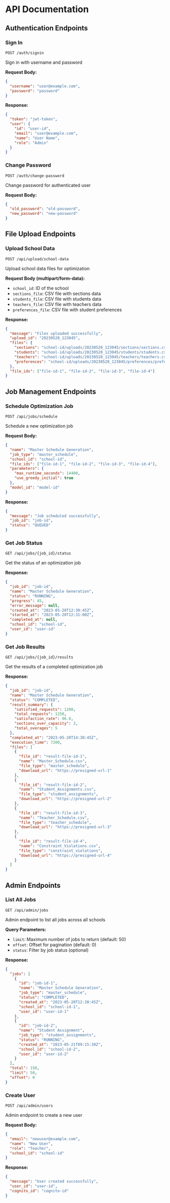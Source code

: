# API Documentation

## Authentication Endpoints

### Sign In
```
POST /auth/signin
```
Sign in with username and password

**Request Body:**
```json
{
  "username": "user@example.com",
  "password": "password"
}
```

**Response:**
```json
{
  "token": "jwt-token",
  "user": {
    "id": "user-id",
    "email": "user@example.com",
    "name": "User Name",
    "role": "Admin"
  }
}
```

### Change Password
```
POST /auth/change-password
```
Change password for authenticated user

**Request Body:**
```json
{
  "old_password": "old-password",
  "new_password": "new-password"
}
```

## File Upload Endpoints

### Upload School Data
```
POST /api/upload/school-data
```
Upload school data files for optimization

**Request Body (multipart/form-data):**
- `school_id`: ID of the school
- `sections_file`: CSV file with sections data
- `students_file`: CSV file with students data
- `teachers_file`: CSV file with teachers data
- `preferences_file`: CSV file with student preferences

**Response:**
```json
{
  "message": "Files uploaded successfully",
  "upload_id": "20230520_123045",
  "files": {
    "sections": "school-id/uploads/20230520_123045/sections/sections.csv",
    "students": "school-id/uploads/20230520_123045/students/students.csv",
    "teachers": "school-id/uploads/20230520_123045/teachers/teachers.csv",
    "preferences": "school-id/uploads/20230520_123045/preferences/preferences.csv"
  },
  "file_ids": ["file-id-1", "file-id-2", "file-id-3", "file-id-4"]
}
```

## Job Management Endpoints

### Schedule Optimization Job
```
POST /api/jobs/schedule
```
Schedule a new optimization job

**Request Body:**
```json
{
  "name": "Master Schedule Generation",
  "job_type": "master_schedule",
  "school_id": "school-id",
  "file_ids": ["file-id-1", "file-id-2", "file-id-3", "file-id-4"],
  "parameters": {
    "max_runtime_seconds": 14400,
    "use_greedy_initial": true
  },
  "model_id": "model-id"
}
```

**Response:**
```json
{
  "message": "Job scheduled successfully",
  "job_id": "job-id",
  "status": "QUEUED"
}
```

### Get Job Status
```
GET /api/jobs/{job_id}/status
```
Get the status of an optimization job

**Response:**
```json
{
  "job_id": "job-id",
  "name": "Master Schedule Generation",
  "status": "RUNNING",
  "progress": 45,
  "error_message": null,
  "created_at": "2023-05-20T12:30:45Z",
  "started_at": "2023-05-20T12:31:00Z",
  "completed_at": null,
  "school_id": "school-id",
  "user_id": "user-id"
}
```

### Get Job Results
```
GET /api/jobs/{job_id}/results
```
Get the results of a completed optimization job

**Response:**
```json
{
  "job_id": "job-id",
  "name": "Master Schedule Generation",
  "status": "COMPLETED",
  "result_summary": {
    "satisfied_requests": 1200,
    "total_requests": 1250,
    "satisfaction_rate": 96.0,
    "sections_over_capacity": 3,
    "total_overages": 5
  },
  "completed_at": "2023-05-20T14:30:45Z",
  "execution_time": 7200,
  "files": [
    {
      "file_id": "result-file-id-1",
      "name": "Master_Schedule.csv",
      "file_type": "master_schedule",
      "download_url": "https://presigned-url-1"
    },
    {
      "file_id": "result-file-id-2",
      "name": "Student_Assignments.csv",
      "file_type": "student_assignments",
      "download_url": "https://presigned-url-2"
    },
    {
      "file_id": "result-file-id-3",
      "name": "Teacher_Schedule.csv",
      "file_type": "teacher_schedule",
      "download_url": "https://presigned-url-3"
    },
    {
      "file_id": "result-file-id-4",
      "name": "Constraint_Violations.csv",
      "file_type": "constraint_violations",
      "download_url": "https://presigned-url-4"
    }
  ]
}
```

## Admin Endpoints

### List All Jobs
```
GET /api/admin/jobs
```
Admin endpoint to list all jobs across all schools

**Query Parameters:**
- `limit`: Maximum number of jobs to return (default: 50)
- `offset`: Offset for pagination (default: 0)
- `status`: Filter by job status (optional)

**Response:**
```json
{
  "jobs": [
    {
      "id": "job-id-1",
      "name": "Master Schedule Generation",
      "job_type": "master_schedule",
      "status": "COMPLETED",
      "created_at": "2023-05-20T12:30:45Z",
      "school_id": "school-id-1",
      "user_id": "user-id-1"
    },
    {
      "id": "job-id-2",
      "name": "Student Assignment",
      "job_type": "student_assignments",
      "status": "RUNNING",
      "created_at": "2023-05-21T09:15:30Z",
      "school_id": "school-id-2",
      "user_id": "user-id-2"
    }
  ],
  "total": 150,
  "limit": 50,
  "offset": 0
}
```

### Create User
```
POST /api/admin/users
```
Admin endpoint to create a new user

**Request Body:**
```json
{
  "email": "newuser@example.com",
  "name": "New User",
  "role": "Teacher",
  "school_id": "school-id"
}
```

**Response:**
```json
{
  "message": "User created successfully",
  "user_id": "user-id",
  "cognito_id": "cognito-id"
}
```